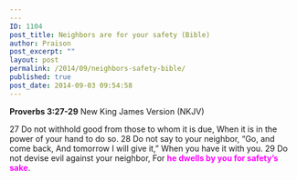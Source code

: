 ```yaml
---
---
ID: 1104
post_title: Neighbors are for your safety (Bible)
author: Praison
post_excerpt: ""
layout: post
permalink: /2014/09/neighbors-safety-bible/
published: true
post_date: 2014-09-03 09:54:58
---
```

<strong>Proverbs 3:27-29</strong>
New King James Version (NKJV)

27 Do not withhold good from those to whom it is due,
When it is in the power of your hand to do so.
28 Do not say to your neighbor,
“Go, and come back,
And tomorrow I will give it,”
When you have it with you.
29 Do not devise evil against your neighbor,
For <span style="color: #ff00ff;"><strong>he dwells by you for safety’s sake</strong></span>.